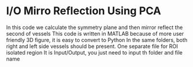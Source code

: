 # I/O Mirro Reflection Using PCA
In this code we calculate the symmetry plane and then mirror reflect the second of vessels
This code is written in MATLAB because of more user friendly 3D figure, it is easy to convert to Python
In the same folders, both right and left side vessels should be present.
One separate file for ROI isolated region
It is Input/Output, you just need to input th folder and file name
